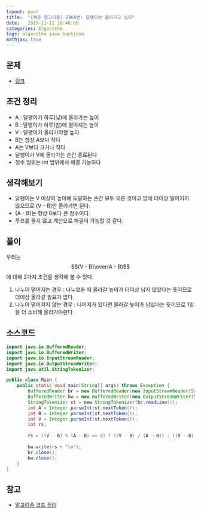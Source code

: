 ```yaml
---
layout: post
title:  "[백준 알고리즘] 2869번: 달팽이는 올라가고 싶다"
date:   2019-11-11 10:46:00
categories: Algorithm
tags: algorithm java backjoon
mathjax: true
---
```


## 문제
- [링크](https://www.acmicpc.net/problem/2869)

## 조건 정리
- A : 달팽이가 하루(닞)에 올라가는 높이
- B : 달팽이가 하루(밤)에 떨어지는 높이
- V : 달팽이가 올라가야할 높이
- B는 항상 A보다 작다
- A는 V보다 크거나 작다
- 달팽이가 V에 올라가는 순간 종료된다
- 정수 범위는 int 범위에서 해결 가능하다

## 생각해보기
- 달팽이는 V 이상의 높이에 도달하는 순간 모두 오른 것이고 밤에 더이상 떨어지지 않으므로 (V - B)만 올라가면 된다.
- (A - B)는 항상 0보다 큰 정수이다.
- 루프를 돌지 않고 계산으로 해결이 가능할 것 같다.

## 풀이
우리는 $$(V - B)\over(A - B)$$에 대해 2가지 조건을 생각해 볼 수 있다.
1. 나누어 떨어지는 경우 : 나누었을 때 올라갈 높이가 더이상 남지 않았다는 뜻이므로 더이상 올라갈 필요가 없다.
2. 나누어 떨어지지 않는 경우 : 나머지가 있다면 올라갈 높이가 남았다는 뜻이므로 1일을 더 소비해 올라가야한다.


## 소스코드
```java
import java.io.BufferedReader;
import java.io.BufferedWriter;
import java.io.InputStreamReader;
import java.io.OutputStreamWriter;
import java.util.StringTokenizer;

public class Main {
	public static void main(String[] args) throws Exception {
		BufferedReader br = new BufferedReader(new InputStreamReader(System.in));
		BufferedWriter bw = new BufferedWriter(new OutputStreamWriter(System.out));
		StringTokenizer st = new StringTokenizer(br.readLine());
		int A = Integer.parseInt(st.nextToken());
		int B = Integer.parseInt(st.nextToken());
		int V = Integer.parseInt(st.nextToken());
		int rs;
		
		rs = ((V - B) % (A - B) == 0) ? ((V - B) / (A - B)) : ((V - B) / (A - B)) + 1; 
		
		bw.write(rs + "\n");	
		br.close();
		bw.close();
	}
}
```

## 참고
- [알고리즘 코드 정리](https://github.com/ByoungJoonIm/Algorithm_Practice)
